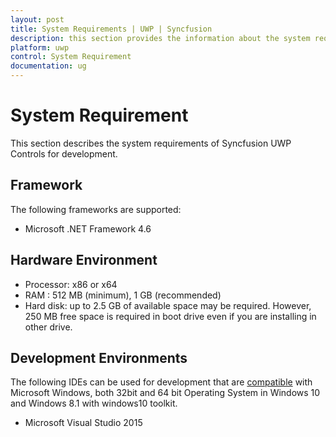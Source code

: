 ```yaml
---
layout: post
title: System Requirements | UWP | Syncfusion
description: this section provides the information about the system requirements for UWP platform with supported browsers
platform: uwp
control: System Requirement
documentation: ug
---
```


# System Requirement

This section describes the system requirements of Syncfusion UWP Controls for development.

## Framework

The following frameworks are supported:

* Microsoft .NET Framework 4.6

## Hardware Environment

* Processor: x86 or x64
* RAM : 512 MB (minimum), 1 GB (recommended)
* Hard disk: up to 2.5 GB of available space may be required. However, 250 MB free space is required in boot drive even if you are installing in other drive.

## Development Environments

The following IDEs can be used for development that are [compatible](https://www.visualstudio.com/en-us/products/visual-studio-2015-compatibility-vs.aspx) with Microsoft Windows, both 32bit and 64 bit Operating System in Windows 10 and Windows 8.1 with windows10 toolkit.

* Microsoft Visual Studio 2015

